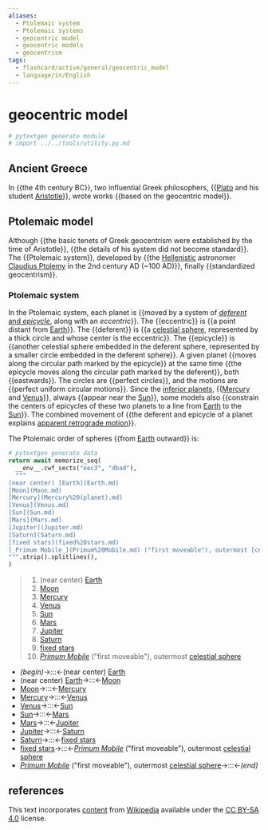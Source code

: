 ```yaml
---
aliases:
  - Ptolemaic system
  - Ptolemaic systems
  - geocentric model
  - geocentric models
  - geocentrism
tags:
  - flashcard/active/general/geocentric_model
  - language/in/English
---
```


# geocentric model

```Python
# pytextgen generate module
# import ../../tools/utility.py.md
```

## Ancient Greece

In {{the 4th century BC}}, two influential Greek philosophers, {{[Plato](Plato.md) and his student [Aristotle](Aristotle.md)}}, wrote works {{based on the geocentric model}}. <!--SR:!2024-11-11,77,260!2024-10-14,79,340!2024-10-09,74,340-->

## Ptolemaic model

Although {{the basic tenets of Greek geocentrism were established by the time of Aristotle}}, {{the details of his system did not become standard}}. The {{Ptolemaic system}}, developed by {{the [Hellenistic](Hellenization.md) astronomer [Claudius Ptolemy](Ptolemy.md) in the 2nd century AD (~100 AD)}}, finally {{standardized geocentrism}}. <!--SR:!2024-12-07,109,290!2025-04-01,195,310!2025-01-29,151,310!2024-09-27,50,230!2025-06-03,261,330-->

### Ptolemaic system

In the Ptolemaic system, each planet is {{moved by a system of [_deferent_ and _epicycle_](deferent%20and%20epicycle.md), along with an _eccentric_}}. The {{eccentric}} is {{a point distant from [Earth](Earth.md)}}. The {{deferent}} is {{a [celestial sphere](celestial%20sphere.md), represented by a thick circle and whose center is the eccentric}}. The {{epicycle}} is {{another celestial sphere embedded in the deferent sphere, represented by a smaller circle embedded in the deferent sphere}}. A given planet {{moves along the circular path marked by the epicycle}} at the same time {{the epicycle moves along the circular path marked by the deferent}}, both {{eastwards}}. The circles are {{perfect circles}}, and the motions are {{perfect uniform circular motions}}. Since the [inferior planets](inferior%20and%20superior%20planets.md), {{[Mercury](Mercury%20(planet).md) and [Venus](Venus.md)}}, always {{appear near the [Sun](Sun.md)}}, some models also {{constrain the centers of epicycles of these two planets to a line from [Earth](Earth.md) to the [Sun](Sun.md)}}. The combined movement of {{the deferent and epicycle of a planet explains [apparent retrograde motion](apparent%20retrograde%20motion.md)}}. <!--SR:!2025-02-10,168,310!2025-05-05,238,330!2025-06-15,271,330!2025-02-02,154,310!2025-02-06,157,310!2025-06-08,265,330!2024-10-11,69,270!2025-03-08,179,310!2024-12-21,117,290!2025-01-08,132,290!2024-10-09,65,350!2024-10-22,77,350!2024-09-26,54,330!2024-10-04,64,330!2024-09-29,59,330!2024-09-27,57,330-->

The Ptolemaic order of spheres {{from [Earth](Earth.md) outward}} is: <!--SR:!2025-05-04,239,330-->

```Python
# pytextgen generate data
return await memorize_seq(
  __env__.cwf_sects("eec3", "dbad"),
  """
(near center) [Earth](Earth.md)
[Moon](Moon.md)
[Mercury](Mercury%20(planet).md)
[Venus](Venus.md)
[Sun](Sun.md)
[Mars](Mars.md)
[Jupiter](Jupiter.md)
[Saturn](Saturn.md)
[fixed stars](fixed%20stars.md)
[_Primum Mobile_](Primum%20Mobile.md) ("first moveable"), outermost [celestial sphere](celestial%20sphere.md)
""".strip().splitlines(),
)
```

<!--pytextgen generate section="eec3"--><!-- The following content is generated at 2024-06-25T18:12:43.010279+08:00. Any edits will be overridden! -->

> 1. (near center) [Earth](Earth.md)
> 2. [Moon](Moon.md)
> 3. [Mercury](Mercury%20(planet).md)
> 4. [Venus](Venus.md)
> 5. [Sun](Sun.md)
> 6. [Mars](Mars.md)
> 7. [Jupiter](Jupiter.md)
> 8. [Saturn](Saturn.md)
> 9. [fixed stars](fixed%20stars.md)
> 10. [_Primum Mobile_](Primum%20Mobile.md) ("first moveable"), outermost [celestial sphere](celestial%20sphere.md)

<!--/pytextgen-->

<!--pytextgen generate section="dbad"--><!-- The following content is generated at 2024-06-25T18:12:42.998219+08:00. Any edits will be overridden! -->

- _(begin)_→:::←(near center) [Earth](Earth.md) <!--SR:!2025-05-01,234,330!2025-07-11,291,330-->
- (near center) [Earth](Earth.md)→:::←[Moon](Moon.md) <!--SR:!2025-04-14,222,330!2024-09-28,72,310-->
- [Moon](Moon.md)→:::←[Mercury](Mercury%20(planet).md) <!--SR:!2025-02-19,176,310!2025-05-28,256,330-->
- [Mercury](Mercury%20(planet).md)→:::←[Venus](Venus.md) <!--SR:!2025-05-10,243,330!2024-09-29,73,310-->
- [Venus](Venus.md)→:::←[Sun](Sun.md) <!--SR:!2024-09-25,57,250!2025-04-22,210,310-->
- [Sun](Sun.md)→:::←[Mars](Mars.md) <!--SR:!2025-03-04,175,310!2024-10-14,30,290-->
- [Mars](Mars.md)→:::←[Jupiter](Jupiter.md) <!--SR:!2024-12-29,127,290!2025-04-21,210,310-->
- [Jupiter](Jupiter.md)→:::←[Saturn](Saturn.md) <!--SR:!2025-01-01,140,310!2025-03-06,188,310-->
- [Saturn](Saturn.md)→:::←[fixed stars](fixed%20stars.md) <!--SR:!2025-05-06,239,330!2024-09-27,71,310-->
- [fixed stars](fixed%20stars.md)→:::←[_Primum Mobile_](Primum%20Mobile.md) ("first moveable"), outermost [celestial sphere](celestial%20sphere.md) <!--SR:!2025-03-20,187,310!2025-07-01,281,330-->
- [_Primum Mobile_](Primum%20Mobile.md) ("first moveable"), outermost [celestial sphere](celestial%20sphere.md)→:::←_(end)_ <!--SR:!2025-05-09,242,330!2024-11-26,101,290-->

<!--/pytextgen-->

## references

This text incorporates [content](https://en.wikipedia.org/wiki/geocentric_model) from [Wikipedia](Wikipedia.md) available under the [CC BY-SA 4.0](https://creativecommons.org/licenses/by-sa/4.0/) license.
